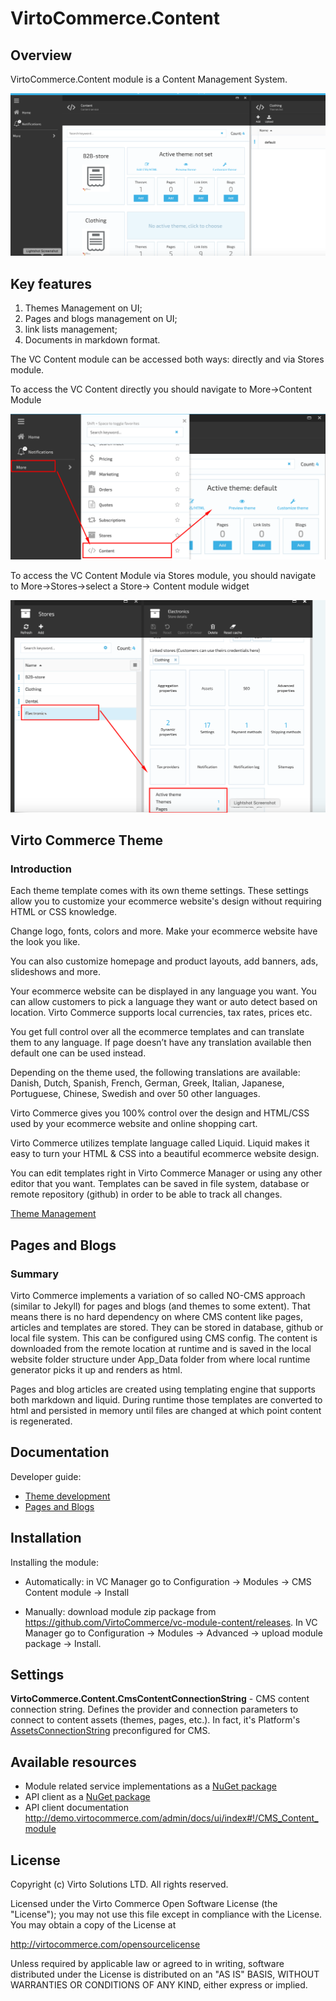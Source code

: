 # VirtoCommerce.Content

## Overview 

VirtoCommerce.Content module is a  Content Management System.

![Content Module](docs/media/screen-content-module.png)

## Key features

1. Themes Management on UI;
1. Pages and blogs management on UI;
1. link lists management;
1. Documents in markdown format.

The VC Content module can be accessed both ways: directly and via Stores module.

To access the VC Content directly you should navigate to More->Content Module

![Direct Access](docs/media/screen-access-content-directly.png)

To access the VC Content Module via Stores module, you should navigate to More->Stores->select a Store-> Content module widget

![Access from Store Module](docs/media/screen-access-from-store-module.png)

## Virto Commerce Theme

### Introduction

Each theme template comes with its own theme settings. These settings allow you to customize your ecommerce website's design without requiring HTML or CSS knowledge.

Change logo, fonts, colors and more. Make your ecommerce website have the look you like.

You can also customize homepage and product layouts, add banners, ads, slideshows and more.

Your ecommerce website can be displayed in any language you want. You can allow customers to pick a language they want or auto detect based on location. Virto Commerce supports local currencies, tax rates, prices etc.

You get full control over all the ecommerce templates and can translate them to any language. If page doesn’t have any translation available then default one can be used instead.

Depending on the theme used, the following translations are available: Danish, Dutch, Spanish, French, German, Greek, Italian, Japanese, Portuguese, Chinese, Swedish and over 50 other languages.

Virto Commerce gives you 100% control over the design and HTML/CSS used by your ecommerce website and online shopping cart.

Virto Commerce utilizes template language called Liquid. Liquid makes it easy to turn your HTML & CSS into a beautiful ecommerce website design.

You can edit templates right in Virto Commerce Manager or using any other editor that you want. Templates can be saved in file system, database or remote repository (github) in order to be able to track all changes.

[Theme Management](/docs/theme-management.md)

## Pages and Blogs

### Summary

Virto Commerce implements a variation of so called NO-CMS approach (similar to Jekyll) for pages and blogs (and themes to some extent). That means there is no hard dependency on where CMS content like pages, articles and templates are stored. They can be stored in database, github or local file system. This can be configured using CMS config. The content is downloaded from the remote location at runtime and is saved in the local website folder structure under App_Data folder from where local runtime generator picks it up and renders as html.

Pages and blog articles are created using templating engine that supports both markdown and liquid. During runtime those templates are converted to html and persisted in memory until files are changed at which point content is regenerated.



## Documentation

Developer guide:

* <a href="https://virtocommerce.com/docs/vc2devguide/working-with-storefront/theme-development" target="_blank">Theme development</a>
* <a href="https://virtocommerce.com/docs/vc2devguide/working-with-storefront/pages-and-blogs" target="_blank">Pages and Blogs</a>

## Installation

Installing the module:
* Automatically: in VC Manager go to Configuration -> Modules -> CMS Content module -> Install

* Manually: download module zip package from https://github.com/VirtoCommerce/vc-module-content/releases. In VC Manager go to Configuration -> Modules -> Advanced -> upload module package -> Install.

## Settings

**VirtoCommerce.Content.CmsContentConnectionString** - CMS content connection string. Defines the provider and connection parameters to connect to content assets (themes, pages, etc.). In fact, it's Platform's <a href="https://virtocommerce.com/docs/vc2devguide/deployment/platform-settings" target="_blank">AssetsConnectionString</a> preconfigured for CMS.

## Available resources

* Module related service implementations as a <a href="https://www.nuget.org/packages/VirtoCommerce.ContentModule.Data" target="_blank">NuGet package</a>
* API client as a <a href="https://www.nuget.org/packages/VirtoCommerce.ContentModule.Client" target="_blank">NuGet package</a>
* API client documentation http://demo.virtocommerce.com/admin/docs/ui/index#!/CMS_Content_module

## License

Copyright (c) Virto Solutions LTD.  All rights reserved.

Licensed under the Virto Commerce Open Software License (the "License"); you
may not use this file except in compliance with the License. You may
obtain a copy of the License at

http://virtocommerce.com/opensourcelicense

Unless required by applicable law or agreed to in writing, software
distributed under the License is distributed on an "AS IS" BASIS,
WITHOUT WARRANTIES OR CONDITIONS OF ANY KIND, either express or
implied.
